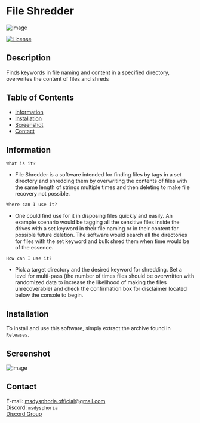 # File Shredder
![image](https://github.com/user-attachments/assets/58893b3e-7d64-410d-be72-c0943409c98d)

[![License](https://img.shields.io/badge/license-Ms._Dysphoria-blue.svg)](LICENSE)

## Description

Finds keywords in file naming and content in a specified directory, overwrites the content of files and shreds
 
## Table of Contents
- [Information](#information)
- [Installation](#installation)
- [Screenshot](#screenshot)
- [Contact](#contact)

## Information
`What is it?` <br />
- File Shredder is a software intended for finding files by tags in a set directory and shredding them by overwriting the contents of files with the same length of strings multiple times and then deleting to make file recovery not possible.
 
`Where can I use it?` <br />
- One could find use for it in disposing files quickly and easily. An example scenario would be tagging all the sensitive files inside the drives with a set keyword in their file naming or in their content for possible future deletion. The software would search all the directories for files with the set keyword and bulk shred them when time would be of the essence.

`How can I use it?` <br />
- Pick a target directory and the desired keyword for shredding. Set a level for multi-pass (the number of times files should be overwritten with randomized data to increase the likelihood of making the files unrecoverable) and check the confirmation box for disclaimer located below the console to begin.

## Installation
To install and use this software, simply extract the archive found in `Releases`.

## Screenshot

![image](https://github.com/user-attachments/assets/cbb5d88f-0050-4563-934a-0aac29acb222)



## Contact
E-mail: msdysphoria.official@gmail.com<br />
Discord: `msdysphoria`<br />
[Discord Group](https://discord.gg/tG6krSHZbG)
